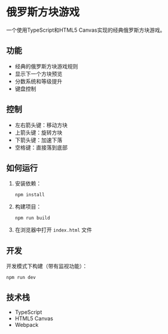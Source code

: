 # 俄罗斯方块游戏

一个使用TypeScript和HTML5 Canvas实现的经典俄罗斯方块游戏。

## 功能

- 经典的俄罗斯方块游戏规则
- 显示下一个方块预览
- 分数系统和等级提升
- 键盘控制

## 控制

- 左右箭头键：移动方块
- 上箭头键：旋转方块
- 下箭头键：加速下落
- 空格键：直接落到底部

## 如何运行

1. 安装依赖：
   ```
   npm install
   ```

2. 构建项目：
   ```
   npm run build
   ```

3. 在浏览器中打开 `index.html` 文件

## 开发

开发模式下构建（带有监视功能）：
```
npm run dev
```

## 技术栈

- TypeScript
- HTML5 Canvas
- Webpack 